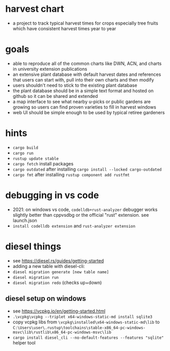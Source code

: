 # harvest chart
* a project to track typical harvest times for crops especially tree fruits which have consistent harvest times year to year

# goals
* able to reproduce all of the common charts like DWN, ACN, and charts in university extension publications
* an extensive plant database with default harvest dates and references that users can start with, pull into their own charts and then modify
* users shouldn't need to stick to the existing plant database
* the plant database should be in a simple text format and hosted on github so it can be shared and extended
* a map interface to see what nearby u-picks or public gardens are growing so users can find proven varieties to fill in harvest windows
* web UI should be simple enough to be used by typical retiree gardeners

# hints
* `cargo build`
* `cargo run`
* `rustup update stable`
* `cargo fetch` install packages
* `cargo outdated` after installing `cargo install --locked cargo-outdated`
* `cargo fmt` after installing `rustup component add rustfmt`

# debugging in vs code
* 2021: on windows vs code, `codelldb+rust-analyzer` debugger works slightly better than cppvsdbg or the official "rust" extension. see launch.json
* `install codelldb extension` and `rust-analyzer extension`

# diesel things
* see https://diesel.rs/guides/getting-started
* adding a new table with diesel-cli:
* `diesel migration generate [new table name]`
* `diesel migration run`
* `diesel migration redo` (checks up+down)

## diesel setup on windows
* see https://vcpkg.io/en/getting-started.html
* `.\vcpkg\vcpkg --triplet x64-windows-static-md install sqlite3`
* copy vcpkg libs from `\vcpkg\installed\x64-windows-static-md\lib` to `C:\Users\user\.rustup\toolchains\stable-x86_64-pc-windows-msvc\lib\rustlib\x86_64-pc-windows-msvc\lib`
* `cargo install diesel_cli --no-default-features --features "sqlite"` helper tool
